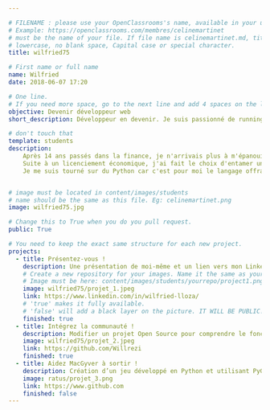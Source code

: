 ```yaml
---

# FILENAME : please use your OpenClassrooms's name, available in your url.
# Example: https://openclassrooms.com/membres/celinemartinet
# must be the name of your file. If file name is celinemartinet.md, title is celinemartinet.
# lowercase, no blank space, Capital case or special character.
title: wilfried75

# First name or full name
name: Wilfried
date: 2018-06-07 17:20

# One line.
# If you need more space, go to the next line and add 4 spaces on the left, as in 'description'.
objective: Devenir développeur web
short_description: Développeur en devenir. Je suis passionné de running, de musique...

# don't touch that
template: students
description:
    Après 14 ans passés dans la finance, je n'arrivais plus à m'épanouir dans mon métier.
    Suite à un licenciement économique, j'ai fait le choix d'entamer une reconversion professionnelle en me lançant dans la formation de développeur d'applications.
    Je me suis tourné sur du Python car c'est pour moi le langage offrant le plus de possiblités.


# image must be located in content/images/students
# name should be the same as this file. Eg: celinemartinet.png
image: wilfried75.jpg

# Change this to True when you do you pull request.
public: True

# You need to keep the exact same structure for each new project.
projects:
  - title: Présentez-vous !
    description: Une présentation de moi-même et un lien vers mon LinkedIn.
    # Create a new repository for your images. Name it the same as your nickname and profile picture.
    # Image must be here: content/images/students/yourrepo/project1.png
    image: wilfried75/projet_1.jpeg
    link: https://www.linkedin.com/in/wilfried-lloza/
    # 'true' makes it fully available.
    # 'false' will add a black layer on the picture. IT WILL BE PUBLIC!
    finished: true
  - title: Intégrez la communauté !
    description: Modifier un projet Open Source pour comprendre le fonctionnement de Git, de Github et des pull requests.
    image: wilfried75/projet_2.jpeg
    link: https://github.com/Willrezi
    finished: true
  - title: Aidez MacGyver à sortir !
    description: Création d’un jeu développé en Python et utilisant PyGame.
    image: ratus/projet_3.png
    link: https://www.github.com
    finished: false
---
```

